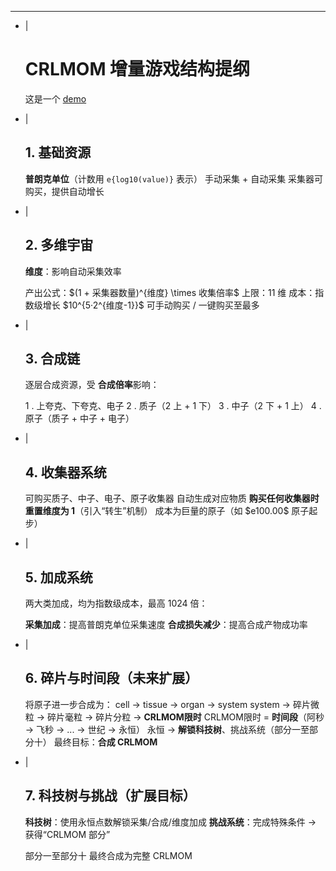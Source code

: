 ---
- |
    # **CRLMOM 增量游戏结构提纲**

    这是一个 [demo](https://aaron20100919.github.io/app/crlmom.html)

- |

    ## 1. 基础资源

    **普朗克单位**（计数用 `e{log10(value)}` 表示）
    手动采集 + 自动采集
    采集器可购买，提供自动增长

- |

    ## 2. 多维宇宙

    **维度**：影响自动采集效率

    产出公式：\$(1 + 采集器数量)^{维度} \times 收集倍率\$
    上限：11 维
    成本：指数级增长 \$10^{5·2^{维度-1}}\$
    可手动购买 / 一键购买至最多

- |

    ## 3. 合成链

    逐层合成资源，受 **合成倍率**影响：

    1 . 上夸克、下夸克、电子
    2 . 质子（2 上 + 1 下）
    3 . 中子（2 下 + 1 上）
    4 . 原子（质子 + 中子 + 电子）

- |

    ## 4. 收集器系统

    可购买质子、中子、电子、原子收集器
    自动生成对应物质
    **购买任何收集器时重置维度为 1**（引入“转生”机制）
    成本为巨量的原子（如 \$e100.00\$ 原子起步）

- |

    ## 5. 加成系统

    两大类加成，均为指数级成本，最高 1024 倍：

    **采集加成**：提高普朗克单位采集速度
    **合成损失减少**：提高合成产物成功率

- |

    ## 6. 碎片与时间段（未来扩展）

    将原子进一步合成为：
    cell → tissue → organ → system
    system → 碎片微粒 → 碎片毫粒 → 碎片分粒 → **CRLMOM限时**
    CRLMOM限时 = **时间段**（阿秒 → 飞秒 → ... → 世纪 → 永恒）
    永恒 → **解锁科技树**、挑战系统（部分一至部分十）
    最终目标：**合成 CRLMOM**

- |

    ## 7. 科技树与挑战（扩展目标）

    **科技树**：使用永恒点数解锁采集/合成/维度加成
    **挑战系统**：完成特殊条件 → 获得“CRLMOM 部分”

    部分一至部分十
    最终合成为完整 CRLMOM
